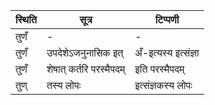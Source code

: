 | स्थिति | सूत्र | टिप्पणी |
| ----- | ------- | ------ |
| तुणँ | - | - |
| तुणँ | उपदेशेऽजनुनासिक इत् | अँ-इत्यस्य इत्संज्ञा |
| तुणँ | शेषात् कर्तरि परस्मैपदम् | इति परस्मैपदम् |
| तुण् | तस्य लोपः | इत्संज्ञकस्य लोपः |
